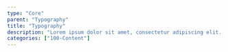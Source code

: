 ```yaml
---
type: "Core"
parent: "Typography"
title: "Typography"
description: "Lorem ipsum dolor sit amet, consectetur adipiscing elit. Nunc tempus laoreet leo sit amet iaculis."
categories: ["100-Content"]
---
```

